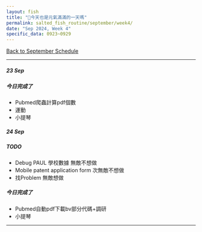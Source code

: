 ```yaml
---
layout: fish
title: "🎐今天也是元氣滿滿的一天嗎"
permalink: salted_fish_routine/september/week4/
date: "Sep 2024, Week 4"
specific_data: 0923~0929
---
```



<a href="{{ '/salted_fish_routine/september/' | relative_url }}">Back to September Schedule</a>


---

##### 23 Sep

##### 今日完成了
 -  Pubmed爬蟲計算pdf個數
 -  運動
 -  小提琴
  



##### 24 Sep

##### TODO
 - Debug PAUL 學校數據 無敵不想做
 - Mobile patent application form 次無敵不想做
 - 找Problem 無敵想做


##### 今日完成了
 -  Pubmed自動pdf下載bv部分代碼+調研
 -  小提琴


---